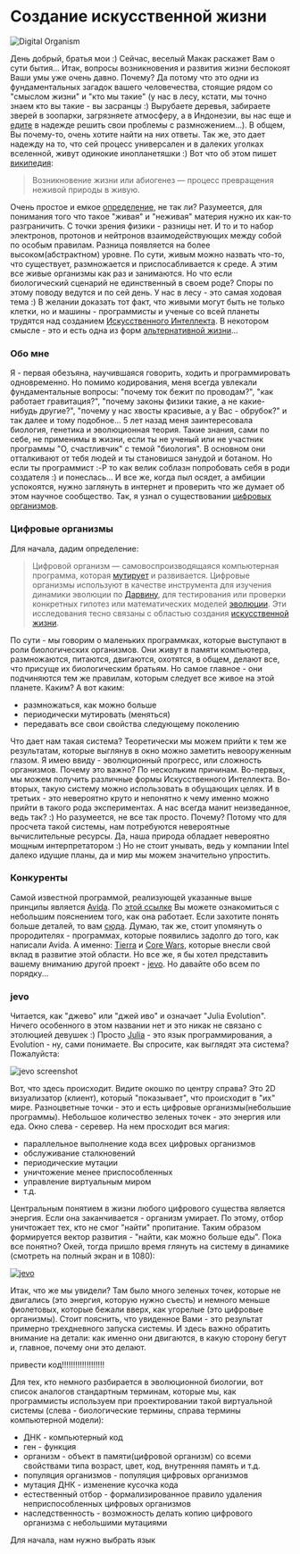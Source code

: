 # Создание искусственной жизни
![Digital Organism](https://dl.dropboxusercontent.com/u/45900723/jevo/ExMachina-header.jpg)

День добрый, братья мои :) Сейчас, веселый Макак раскажет Вам о сути бытия... Итак, вопросы возникновения и развития жизни беспокоят Ваши умы уже очень давно. Почему? Да потому что это одни из фундаментальных загадок вашего человечества, стоящие рядом со "смыслом жизни" и "кто мы такие" (у нас в лесу, кстати, мы точно знаем кто вы такие - вы засранцы :) Вырубаете деревья, забираете зверей в зоопарки, загрязняете атмосферу, а в Индонезии, вы нас еще и [едите](https://ru.wikipedia.org/wiki/%D0%9E%D0%B1%D0%B5%D0%B7%D1%8C%D1%8F%D0%BD%D1%8C%D0%B8_%D0%BC%D0%BE%D0%B7%D0%B3%D0%B8) в надежде решить  свои проблемы с размножением...). В общем, Вы почему-то, очень хотите найти на них ответы. Так же, это дает надежду на то, что сей процесс универсален и в далеких уголках вселенной, живут одинокие инопланетяшки :) Вот что об этом пишет [википедия](https://ru.wikipedia.org/wiki/%D0%96%D0%B8%D0%B7%D0%BD%D1%8C):
> Возникновение жизни или абиогенез — процесс превращения неживой природы в живую.

Очень простое и емкое [определение](https://ru.wikipedia.org/wiki/%D0%96%D0%B8%D0%B7%D0%BD%D1%8C#.D0.9E.D0.BF.D1.80.D0.B5.D0.B4.D0.B5.D0.BB.D0.B5.D0.BD.D0.B8.D1.8F), не так ли? Разумеется, для понимания того что такое "живая" и "неживая" материя нужно их как-то разграничить. С точки зрения физики - разницы нет. И то и то набор электронов, протонов и нейтронов взаимодействующих между собой по особым правилам. Разница появляется на более высоком(абстрактном) уровне. По сути, живым можно назвать что-то, что существует, размножается и приспосабливается к среде. А этим все живые организмы как раз и занимаются.  Но что если биологический сценарий не единственный в своем роде? Споры по этому поводу ведутся и по сей день. У нас в лесу - это самая ходовая тема :) В желании доказать тот факт, что живыми могут быть не только клетки, но и машины - программисты и ученые со всей планеты трудятся над созданием [Искусственного Интеллекта](https://ru.wikipedia.org/wiki/%D0%98%D1%81%D0%BA%D1%83%D1%81%D1%81%D1%82%D0%B2%D0%B5%D0%BD%D0%BD%D1%8B%D0%B9_%D0%B8%D0%BD%D1%82%D0%B5%D0%BB%D0%BB%D0%B5%D0%BA%D1%82). В некотором смысле - это и есть одна из форм [альтернативной жизни](https://ru.wikipedia.org/wiki/%D0%98%D1%81%D0%BA%D1%83%D1%81%D1%81%D1%82%D0%B2%D0%B5%D0%BD%D0%BD%D0%B0%D1%8F_%D0%B6%D0%B8%D0%B7%D0%BD%D1%8C)...

### Обо мне
Я - первая обезъяна, научившаяся говорить, ходить и программировать одновременно. Но помимо кодирования, меня всегда увлекали фундаментальные вопросы: "почему ток бежит по проводам?", "как работает гравитация?", "почему законы физики такие, а не какие-нибудь другие?", "почему у нас хвосты красивые, а у Вас - обрубок?" и так далее и тому подобное... 5 лет назад меня заинтересовала биология, генетика и эволюционная теория. Такие знания, сами по себе, не применимы в жизни, если ты не ученый или не участник программы "О, счастливчик" с темой "биология". В основном они отталкивают от тебя людей и ты становишся занудой и ботаном. Но если ты программист :-P то как велик соблазн попробовать себя в роди создателя :) и понеслась... И все же, когда пыл осядет, а амбиции успокоятся, нужно заглянуть в интернет и проверить что же думает об этом научное сообщество. Так, я узнал о существовании [цифровых организмов](https://ru.wikipedia.org/wiki/%D0%A6%D0%B8%D1%84%D1%80%D0%BE%D0%B2%D0%BE%D0%B9_%D0%BE%D1%80%D0%B3%D0%B0%D0%BD%D0%B8%D0%B7%D0%BC).

### Цифровые организмы
Для начала, дадим определение:
> Цифровой организм — самовоспроизводящаяся компьютерная программа, которая [мутирует](https://ru.wikipedia.org/wiki/%D0%9C%D1%83%D1%82%D0%B0%D1%86%D0%B8%D1%8F) и развивается. Цифровые организмы используют в качестве инструмента для изучения динамики эволюции по [Дарвину](https://ru.wikipedia.org/wiki/%D0%94%D0%B0%D1%80%D0%B2%D0%B8%D0%BD,_%D0%A7%D0%B0%D1%80%D0%BB%D1%8C%D0%B7), для тестирования или проверки конкретных гипотез или математических моделей [эволюции](https://ru.wikipedia.org/wiki/%D0%AD%D0%B2%D0%BE%D0%BB%D1%8E%D1%86%D0%B8%D1%8F). Эти исследования тесно связаны с областью создания [искусственной жизни](https://ru.wikipedia.org/wiki/%D0%98%D1%81%D0%BA%D1%83%D1%81%D1%81%D1%82%D0%B2%D0%B5%D0%BD%D0%BD%D0%B0%D1%8F_%D0%B6%D0%B8%D0%B7%D0%BD%D1%8C).

По сути - мы говорим о маленьких программках, которые выступают в роли биологических организмов. Они живут в памяти компьютера, размножаются, питаются, двигаются, охотятся, в общем, делают все, что присуще их биологическим братьям. Но самое главное - они подчиняются тем же правилам, которым следует все живое на этой планете. Каким? А вот каким:
- размножаться, как можно больше
- периодически мутировать (меняться)
- передавать все свои свойства следующему поколению

Что дает нам такая система? Теоретически мы можем прийти к тем же результатам, которые выглянув в окно можно заметить невооруженным глазом. Я имею ввиду - эволюционный прогресс, или сложность организмов. Почему это важно? По нескольким причинам. Во-первых, мы можем получить различные формы Искусственного Интеллекта. Во-вторых, такую систему можно использовать в обущающих целях. И в третьих - это невероятно круто и непонятно к чему именно можно прийти в такого рода экспериментах. А нас всегда манит неизведанное, ведь так? :) Но разумеется, не все так просто. Почему? Потому что для просчета такой системы, нам потребуются невероятные вычислительные ресурсы. Да, наша природа обладает невероятно мощным интерпретатором :) Но не стоит унывать, ведь у компании Intel далеко идущие планы, да и мир мы можем значительно упростить.

### Конкуренты
Самой известной программой, реализующей указанные выше принципы является [Avida](https://en.wikipedia.org/wiki/Avida). По [этой ссылке](https://www.youtube.com/watch?v=oDC5BxiBakY) Вы можете ознакомиться с небольшим пояснением того, как она работает. Если захотите понять больше деталей, то вам [сюда](https://www.youtube.com/watch?v=ouF8wKxXWFQ). Думаю, так же, стоит упомянуть о прородителях - программах, которые появились задолго до того, как написали Avida. А именно: [Tierra](https://en.wikipedia.org/wiki/Tierra_(computer_simulation)) и [Core Wars](https://en.wikipedia.org/wiki/Core_War), которые внесли свой вклад в развитие этой области. Но все же, я бы хотел представить вашему вниманию другой проект - [jevo](https://github.com/tmptrash/jevo). Но давайте обо всем по порядку...

### jevo
Читается, как "джево" или "джей иво" и означает "Julia Evolution". Ничего особенного в этом названии нет и это никак не связано с этолюцией девушек :) Просто [Julia](julialang.org) - это язык программирования, а Evolution - ну, сами понимаете. Вы спросите, как выглядят эта система? Пожалуйста:

![jevo screenshot](https://dl.dropboxusercontent.com/u/45900723/jevo/jevo.png)

Вот, что здесь происходит. Видите окошко по центру справа? Это 2D визуализатор (клиент), который "показывает", что происходит в "их" мире. Разноцветные точки - это и есть цифровые организмы(небольшие программы). Небольшое количество зеленых точек - это энергия или еда. Окно слева - серевер. На нем просходит вся магия:
- параллельное выполнение кода всех цифровых организмов
- обслуживание сталкновений
- периодические мутации
- уничтожение менее приспособленных
- управление виртуальным миром
- т.д.

Центральным понятием в жизни любого цифрового существа является энергия. Если она заканчивается - организм умирает. По этому, отбор уничтожает тех, кто не смог "найти" пропитание. Таким образом формируется вектор развития - "найти, как можно больше еды". Пока все понятно? Окей, тогда пришло время глянуть на систему в динамике (смотреть на полный экран и в 1080):

[![jevo](https://dl.dropboxusercontent.com/u/45900723/jevo/jevo-youtube.png)](https://youtu.be/Xd9dDoaeU18)

Итак, что же мы увидели? Там было много зеленых точек, которые не двигались (это энергия, которую нужно съесть) и немного меньше фиолетовых, которые бежали вверх, как угорелые (это цифровые организмы). Стоит пояснить, что увиденное Вами - это результат примерно трехдневного запуска системы. И здесь важно обратить внимание на детали: как именно они двигаются, в какую сторону бегут и, главное, почему они это делают.

привести код!!!!!!!!!!!!!!!!!!!

Для тех, кто немного разбирается в эволюционной биологии, вот список аналогов стандартным терминам, которые мы, как программисты используем при проектировании такой виртуальной системы (слева - биологические термины, справа термины компьютерной модели):
- ДНК - компьютерный код
- ген - функция
- организм - объект в памяти(цифровой организм) со всеми свойствами типа возраст, цвет, код, внутренняя память и т.д.
- популяция организмов - популяция цифровых организмов
- мутация ДНК - изменение кусочка кода
- естественный отбор - формализированное правило удаления неприспособленных цифровых организмов
- наследственность - возможность делать копию цифрового организма с небольшими мутациями

Для начала, нам нужно выбрать язык
